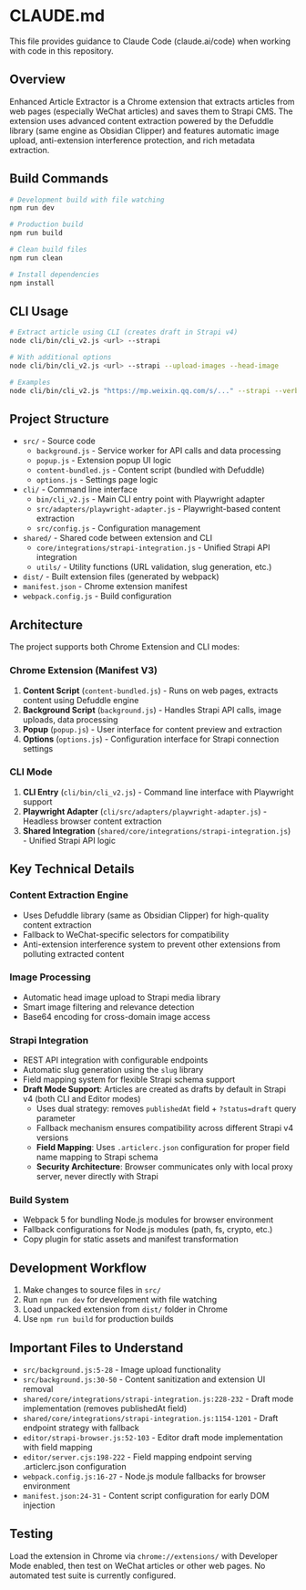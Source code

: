 # CLAUDE.md

This file provides guidance to Claude Code (claude.ai/code) when working with code in this repository.

## Overview

Enhanced Article Extractor is a Chrome extension that extracts articles from web pages (especially WeChat articles) and saves them to Strapi CMS. The extension uses advanced content extraction powered by the Defuddle library (same engine as Obsidian Clipper) and features automatic image upload, anti-extension interference protection, and rich metadata extraction.

## Build Commands

```bash
# Development build with file watching
npm run dev

# Production build
npm run build

# Clean build files
npm run clean

# Install dependencies
npm install
```

## CLI Usage

```bash
# Extract article using CLI (creates draft in Strapi v4)
node cli/bin/cli_v2.js <url> --strapi

# With additional options
node cli/bin/cli_v2.js <url> --strapi --upload-images --head-image

# Examples
node cli/bin/cli_v2.js "https://mp.weixin.qq.com/s/..." --strapi --verbose
```

## Project Structure

- `src/` - Source code
  - `background.js` - Service worker for API calls and data processing
  - `popup.js` - Extension popup UI logic
  - `content-bundled.js` - Content script (bundled with Defuddle)
  - `options.js` - Settings page logic
- `cli/` - Command line interface
  - `bin/cli_v2.js` - Main CLI entry point with Playwright adapter
  - `src/adapters/playwright-adapter.js` - Playwright-based content extraction
  - `src/config.js` - Configuration management
- `shared/` - Shared code between extension and CLI
  - `core/integrations/strapi-integration.js` - Unified Strapi API integration
  - `utils/` - Utility functions (URL validation, slug generation, etc.)
- `dist/` - Built extension files (generated by webpack)
- `manifest.json` - Chrome extension manifest
- `webpack.config.js` - Build configuration

## Architecture

The project supports both Chrome Extension and CLI modes:

### Chrome Extension (Manifest V3)
1. **Content Script** (`content-bundled.js`) - Runs on web pages, extracts content using Defuddle engine
2. **Background Script** (`background.js`) - Handles Strapi API calls, image uploads, data processing
3. **Popup** (`popup.js`) - User interface for content preview and extraction
4. **Options** (`options.js`) - Configuration interface for Strapi connection settings

### CLI Mode
1. **CLI Entry** (`cli/bin/cli_v2.js`) - Command line interface with Playwright support
2. **Playwright Adapter** (`cli/src/adapters/playwright-adapter.js`) - Headless browser content extraction
3. **Shared Integration** (`shared/core/integrations/strapi-integration.js`) - Unified Strapi API logic

## Key Technical Details

### Content Extraction Engine
- Uses Defuddle library (same as Obsidian Clipper) for high-quality content extraction
- Fallback to WeChat-specific selectors for compatibility
- Anti-extension interference system to prevent other extensions from polluting extracted content

### Image Processing
- Automatic head image upload to Strapi media library
- Smart image filtering and relevance detection
- Base64 encoding for cross-domain image access

### Strapi Integration
- REST API integration with configurable endpoints
- Automatic slug generation using the `slug` library
- Field mapping system for flexible Strapi schema support
- **Draft Mode Support**: Articles are created as drafts by default in Strapi v4 (both CLI and Editor modes)
  - Uses dual strategy: removes `publishedAt` field + `?status=draft` query parameter
  - Fallback mechanism ensures compatibility across different Strapi v4 versions
  - **Field Mapping**: Uses `.articlerc.json` configuration for proper field name mapping to Strapi schema
  - **Security Architecture**: Browser communicates only with local proxy server, never directly with Strapi

### Build System
- Webpack 5 for bundling Node.js modules for browser environment
- Fallback configurations for Node.js modules (path, fs, crypto, etc.)
- Copy plugin for static assets and manifest transformation

## Development Workflow

1. Make changes to source files in `src/`
2. Run `npm run dev` for development with file watching
3. Load unpacked extension from `dist/` folder in Chrome
4. Use `npm run build` for production builds

## Important Files to Understand

- `src/background.js:5-28` - Image upload functionality
- `src/background.js:30-50` - Content sanitization and extension UI removal
- `shared/core/integrations/strapi-integration.js:228-232` - Draft mode implementation (removes publishedAt field)
- `shared/core/integrations/strapi-integration.js:1154-1201` - Draft endpoint strategy with fallback
- `editor/strapi-browser.js:52-103` - Editor draft mode implementation with field mapping
- `editor/server.cjs:198-222` - Field mapping endpoint serving .articlerc.json configuration
- `webpack.config.js:16-27` - Node.js module fallbacks for browser environment
- `manifest.json:24-31` - Content script configuration for early DOM injection

## Testing

Load the extension in Chrome via `chrome://extensions/` with Developer Mode enabled, then test on WeChat articles or other web pages. No automated test suite is currently configured.